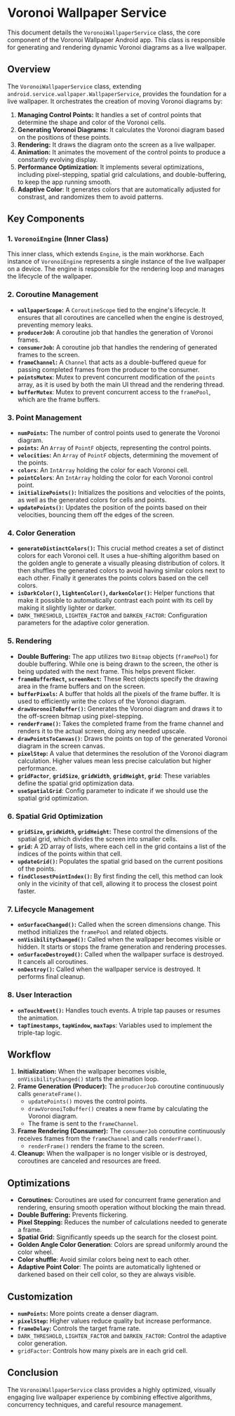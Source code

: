# Voronoi Wallpaper Service

This document details the `VoronoiWallpaperService` class, the core component of the Voronoi Wallpaper Android app. This class is responsible for generating and rendering dynamic Voronoi diagrams as a live wallpaper.

## Overview

The `VoronoiWallpaperService` class, extending `android.service.wallpaper.WallpaperService`, provides the foundation for a live wallpaper. It orchestrates the creation of moving Voronoi diagrams by:

1. **Managing Control Points:** It handles a set of control points that determine the shape and color of the Voronoi cells.
2. **Generating Voronoi Diagrams:** It calculates the Voronoi diagram based on the positions of these points.
3. **Rendering:** It draws the diagram onto the screen as a live wallpaper.
4. **Animation:** It animates the movement of the control points to produce a constantly evolving display.
5. **Performance Optimization**: It implements several optimizations, including pixel-stepping, spatial grid calculations, and double-buffering, to keep the app running smooth.
6. **Adaptive Color**: It generates colors that are automatically adjusted for constrast, and randomizes them to avoid patterns.

## Key Components

### 1. `VoronoiEngine` (Inner Class)

This inner class, which extends `Engine`, is the main workhorse. Each instance of `VoronoiEngine` represents a single instance of the live wallpaper on a device. The engine is responsible for the rendering loop and manages the lifecycle of the wallpaper.

### 2. Coroutine Management

- **`wallpaperScope`:** A `CoroutineScope` tied to the engine's lifecycle. It ensures that all coroutines are cancelled when the engine is destroyed, preventing memory leaks.
- **`producerJob`:** A coroutine job that handles the generation of Voronoi frames.
- **`consumerJob`:** A coroutine job that handles the rendering of generated frames to the screen.
- **`frameChannel`:** A `Channel` that acts as a double-buffered queue for passing completed frames from the producer to the consumer.
- **`pointsMutex`**: Mutex to prevent concurrent modification of the `points` array, as it is used by both the main UI thread and the rendering thread.
- **`bufferMutex`**: Mutex to prevent concurrent access to the `framePool`, which are the frame buffers.

### 3. Point Management

- **`numPoints`:** The number of control points used to generate the Voronoi diagram.
- **`points`:** An `Array` of `PointF` objects, representing the control points.
- **`velocities`:** An `Array` of `PointF` objects, determining the movement of the points.
- **`colors`**: An `IntArray` holding the color for each Voronoi cell.
- **`pointColors`**: An `IntArray` holding the color for each Voronoi control point.
- **`initializePoints()`:** Initializes the positions and velocities of the points, as well as the generated colors for cells and points.
- **`updatePoints()`:** Updates the position of the points based on their velocities, bouncing them off the edges of the screen.

### 4. Color Generation

- **`generateDistinctColors()`:** This crucial method creates a set of distinct colors for each Voronoi cell. It uses a hue-shifting algorithm based on the golden angle to generate a visually pleasing distribution of colors. It then shuffles the generated colors to avoid having similar colors next to each other. Finally it generates the points colors based on the cell colors.
- **`isDarkColor()`, `lightenColor()`, `darkenColor()`:** Helper functions that make it possible to automatically contrast each point with its cell by making it slightly lighter or darker.
- `DARK_THRESHOLD`, `LIGHTEN_FACTOR` and `DARKEN_FACTOR`: Configuration parameters for the adaptive color generation.

### 5. Rendering

- **Double Buffering:** The app utilizes two `Bitmap` objects (`framePool`) for double buffering. While one is being drawn to the screen, the other is being updated with the next frame. This helps prevent flicker.
- **`frameBufferRect`, `screenRect`:** These Rect objects specify the drawing area in the frame buffers and on the screen.
- **`bufferPixels`:** A buffer that holds all the pixels of the frame buffer. It is used to efficiently write the colors of the Voronoi diagram.
- **`drawVoronoiToBuffer()`:** Generates the Voronoi diagram and draws it to the off-screen bitmap using pixel-stepping.
- **`renderFrame()`:** Takes the completed frame from the frame channel and renders it to the actual screen, doing any needed upscale.
- **`drawPointsToCanvas()`**: Draws the points on top of the generated Voronoi diagram in the screen canvas.
- **`pixelStep`:** A value that determines the resolution of the Voronoi diagram calculation. Higher values mean less precise calculation but higher performance.
- **`gridFactor`**, **`gridSize`**, **`gridWidth`**, **`gridHeight`**, **`grid`**: These variables define the spatial grid optimization data.
- **`useSpatialGrid`**: Config parameter to indicate if we should use the spatial grid optimization.

### 6. Spatial Grid Optimization

- **`gridSize`, `gridWidth`, `gridHeight`:** These control the dimensions of the spatial grid, which divides the screen into smaller cells.
- **`grid`:** A 2D array of lists, where each cell in the grid contains a list of the indices of the points within that cell.
- **`updateGrid()`:** Populates the spatial grid based on the current positions of the points.
- **`findClosestPointIndex()`:** By first finding the cell, this method can look only in the vicinity of that cell, allowing it to process the closest point faster.

### 7. Lifecycle Management

- **`onSurfaceChanged()`:** Called when the screen dimensions change. This method initializes the `framePool` and related objects.
- **`onVisibilityChanged()`:** Called when the wallpaper becomes visible or hidden. It starts or stops the frame generation and rendering processes.
- **`onSurfaceDestroyed()`:** Called when the wallpaper surface is destroyed. It cancels all coroutines.
- **`onDestroy()`:** Called when the wallpaper service is destroyed. It performs final cleanup.

### 8. User Interaction

- **`onTouchEvent()`:** Handles touch events. A triple tap pauses or resumes the animation.
- **`tapTimestamps`, `tapWindow`, `maxTaps`**: Variables used to implement the triple-tap logic.

## Workflow

1. **Initialization:** When the wallpaper becomes visible, `onVisibilityChanged()` starts the animation loop.
2. **Frame Generation (Producer):** The `producerJob` coroutine continuously calls `generateFrame()`.
    - `updatePoints()` moves the control points.
    - `drawVoronoiToBuffer()` creates a new frame by calculating the Voronoi diagram.
    - The frame is sent to the `frameChannel`.
3. **Frame Rendering (Consumer):** The `consumerJob` coroutine continuously receives frames from the `frameChannel` and calls `renderFrame()`.
    - `renderFrame()` renders the frame to the screen.
4. **Cleanup:** When the wallpaper is no longer visible or is destroyed, coroutines are canceled and resources are freed.

## Optimizations

- **Coroutines:** Coroutines are used for concurrent frame generation and rendering, ensuring smooth operation without blocking the main thread.
- **Double Buffering:** Prevents flickering.
- **Pixel Stepping:** Reduces the number of calculations needed to generate a frame.
- **Spatial Grid:** Significantly speeds up the search for the closest point.
- **Golden Angle Color Generation**: Colors are spread uniformly around the color wheel.
- **Color shuffle**: Avoid similar colors being next to each other.
- **Adaptive Point Color**: The points are automatically lightened or darkened based on their cell color, so they are always visible.

## Customization

- **`numPoints`:** More points create a denser diagram.
- **`pixelStep`:** Higher values reduce quality but increase performance.
- **`frameDelay`:** Controls the target frame rate.
- `DARK_THRESHOLD`, `LIGHTEN_FACTOR` and `DARKEN_FACTOR`: Control the adaptive color generation.
- `gridFactor`: Controls how many pixels are in each grid cell.

## Conclusion

The `VoronoiWallpaperService` class provides a highly optimized, visually engaging live wallpaper experience by combining effective algorithms, concurrency techniques, and careful resource management.